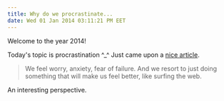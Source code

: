 ```yaml
---
title: Why do we procrastinate...
date: Wed 01 Jan 2014 03:11:21 PM EET
---
```


Welcome to the year 2014!

Today's topic is procrastination ^_^ Just came upon a [nice article](http://online.wsj.com/news/articles/SB10001424052702303933104579306664120892036).

> We feel worry, anxiety, fear of failure. And we resort to just doing something that will make us feel better, like surfing the web.

An interesting perspective.
